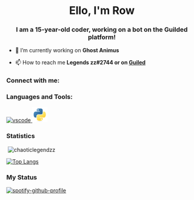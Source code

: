 <h1 align="center">Ello, I'm Row</h1>
<h3 align="center">I am a 15-year-old coder, working on a bot on the Guilded platform!</h3>

- 🔭 I’m currently working on **Ghost Animus**

- 📫 How to reach me **Legends zz#2744 or on [Guiled](https://guilded.gg)**

<h3 align="left">Connect with me:</h3>
<p align="left">
</p>

<h3 align="left">Languages and Tools:</h3>
<p align="left"> <a href="https://code.visualstudio.com" target="_blank" rel="noreferrer"> <img src="https://cdn.jsdelivr.net/gh/devicons/devicon/icons/vscode/vscode-original.svg" alt="vscode" width="40" height="40"/> </a> <a href="https://www.python.org" target="_blank" rel="noreferrer"> <img src="https://raw.githubusercontent.com/devicons/devicon/master/icons/python/python-original.svg" alt="python" width="40" height="40"/> </a> </p>




### Statistics
<p>&nbsp;<img align="center" src="https://github-readme-stats.vercel.app/api?username=chaoticlegendzz&show_icons=true&locale=en&theme=dark" alt="chaoticlegendzz" /></p>

[![Top Langs](https://github-readme-stats.vercel.app/api/top-langs/?username=ChaoticLegendzz&layout=compact)](https://github.com/anuraghazra/github-readme-stats)

### My Status
[![spotify-github-profile](https://spotify-github-profile.vercel.app/api/view?uid=dr9cuwj5glvhzuxrhwx7urseq&cover_image=true&theme=default&show_offline=false&background_color=121212&interchange=true&bar_color=d999aa&bar_color_cover=false)](https://spotify-github-profile.vercel.app/api/view?uid=dr9cuwj5glvhzuxrhwx7urseq&redirect=true)
